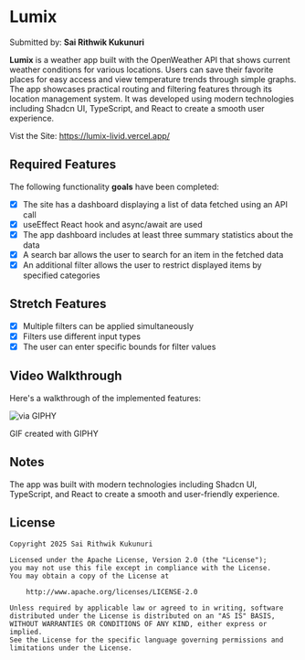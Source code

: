 # Lumix
Submitted by: **Sai Rithwik Kukunuri**

**Lumix** is a weather app built with the OpenWeather API that shows current weather conditions for various locations. Users can save their favorite places for easy access and view temperature trends through simple graphs. The app showcases practical routing and filtering features through its location management system. It was developed using modern technologies including Shadcn UI, TypeScript, and React to create a smooth user experience.

Vist the Site: https://lumix-livid.vercel.app/

## Required Features

The following functionality **goals** have been completed:

- [x] The site has a dashboard displaying a list of data fetched using an API call
- [x] useEffect React hook and async/await are used
- [x] The app dashboard includes at least three summary statistics about the data
- [x] A search bar allows the user to search for an item in the fetched data
- [x] An additional filter allows the user to restrict displayed items by specified categories

## Stretch Features
- [x] Multiple filters can be applied simultaneously
- [x] Filters use different input types
- [x] The user can enter specific bounds for filter values

## Video Walkthrough

Here's a walkthrough of the implemented features:

![via GIPHY](https://media2.giphy.com/media/v1.Y2lkPTc5MGI3NjExM2ZrdmgwYXU0ZjU1aDR3cXdyMnBpMzc3M3N2eTYxc3UycWR1bnExeCZlcD12MV9pbnRlcm5hbF9naWZfYnlfaWQmY3Q9Zw/zDNP2YsgO9Hrmooeew/giphy.gif)

GIF created with GIPHY

## Notes

The app was built with modern technologies including Shadcn UI, TypeScript, and React to create a smooth and user-friendly experience.

## License

    Copyright 2025 Sai Rithwik Kukunuri

    Licensed under the Apache License, Version 2.0 (the "License");
    you may not use this file except in compliance with the License.
    You may obtain a copy of the License at

        http://www.apache.org/licenses/LICENSE-2.0

    Unless required by applicable law or agreed to in writing, software
    distributed under the License is distributed on an "AS IS" BASIS,
    WITHOUT WARRANTIES OR CONDITIONS OF ANY KIND, either express or implied.
    See the License for the specific language governing permissions and
    limitations under the License.
